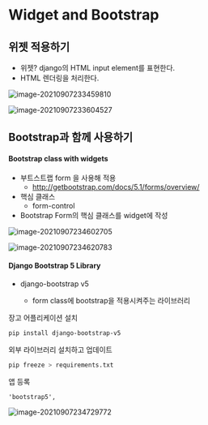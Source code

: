# Widget and Bootstrap

## 위젯 적용하기

- 위젯? django의 HTML input element를 표현한다.
- HTML 렌더링을 처리한다.

![image-20210907233459810](/Users/euijinpang/TIL/Widget_Bootstrap.assets/image-20210907233459810.png)

![image-20210907233604527](/Users/euijinpang/TIL/Widget_Bootstrap.assets/image-20210907233604527.png)



## Bootstrap과 함께 사용하기

#### Bootstrap class with widgets

- 부트스트랩 form 을 사용해 적용
  - http://getbootstrap.com/docs/5.1/forms/overview/
- 핵심 클래스
  - form-control
- Bootstrap Form의 핵심 클래스를 widget에 작성

![image-20210907234602705](/Users/euijinpang/TIL/Widget_Bootstrap.assets/image-20210907234602705.png)

![image-20210907234620783](/Users/euijinpang/TIL/Widget_Bootstrap.assets/image-20210907234620783.png)

#### Django Bootstrap 5 Library

- django-bootstrap v5

  - form class에 bootstrap을 적용시켜주는 라이브러리

  

장고 어플리케이션 설치

```bash
pip install django-bootstrap-v5
```

외부 라이브러리 설치하고 업데이트

```bash
pip freeze > requirements.txt
```

앱 등록

```
'bootstrap5',
```



![image-20210907234729772](/Users/euijinpang/TIL/Widget_Bootstrap.assets/image-20210907234729772.png)

